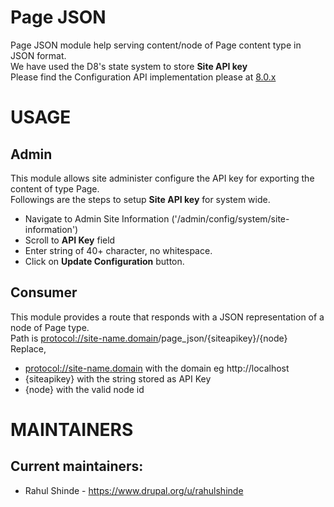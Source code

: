 # Page JSON

Page JSON module help serving content/node of Page content type in JSON format.\
We have used the D8's state system to store **Site API key**
\
Please find the Configuration API implementation please at [8.0.x](https://github.com/shinde-rahul/page_json/tree/8.0.x "Branch: 8.0.x")


# USAGE
## Admin
This module allows site administer configure the API key for exporting the content of type Page.\
Followings are the steps to setup **Site API key** for system wide.
* Navigate to Admin Site Information ('/admin/config/system/site-information')
* Scroll to **API Key** field
* Enter string of 40+ character, no whitespace.
* Click on **Update Configuration** button.

## Consumer
This module provides a route that responds with a JSON representation of a node of Page type.\
Path is <protocol://site-name.domain>/page_json/{siteapikey}/{node} \
Replace,
* <protocol://site-name.domain> with the domain eg http://localhost
* {siteapikey} with the string stored as API Key
* {node} with the valid node id


# MAINTAINERS

## Current maintainers:
 * Rahul Shinde - https://www.drupal.org/u/rahulshinde
